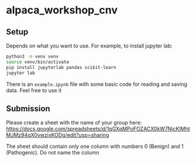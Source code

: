 # alpaca_workshop_cnv

## Setup

Depends on what you want to use. For example, to install jupyter lab:

```bash
python3 -m venv venv
source venv/bin/activate
pip install jupyterlab pandas scikit-learn
jupyter lab
```

There is an `example.ipynb` file with some basic code for reading and saving data. Feel free to use it

## Submission

Please create a sheet with the name of your group here: https://docs.google.com/spreadsheets/d/1qGXqMPoFOZACX0kW7NicKlMhtMJMz94qX0ywzjxKODg/edit?usp=sharing

The sheet should contain only one column with numbers 0 (Benign) and 1 (Pathogenic). Do not name the column
